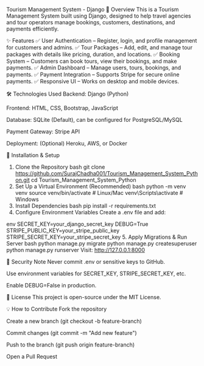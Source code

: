 Tourism Management System - Django
📌 Overview
This is a Tourism Management System built using Django, designed to help travel agencies and tour operators manage bookings, customers, destinations, and payments efficiently.

✨ Features
✅ User Authentication – Register, login, and profile management for customers and admins.
✅ Tour Packages – Add, edit, and manage tour packages with details like pricing, duration, and locations.
✅ Booking System – Customers can book tours, view their bookings, and make payments.
✅ Admin Dashboard – Manage users, tours, bookings, and payments.
✅ Payment Integration – Supports Stripe for secure online payments.
✅ Responsive UI – Works on desktop and mobile devices.

🛠️ Technologies Used
Backend: Django (Python)

Frontend: HTML, CSS, Bootstrap, JavaScript

Database: SQLite (Default), can be configured for PostgreSQL/MySQL

Payment Gateway: Stripe API

Deployment: (Optional) Heroku, AWS, or Docker

🚀 Installation & Setup
1. Clone the Repository
bash
git clone https://github.com/SurajChadha001/Tourism_Management_System_Python.git
cd Tourism_Management_System_Python
2. Set Up a Virtual Environment (Recommended)
bash
python -m venv venv
source venv/bin/activate  # Linux/Mac
venv\Scripts\activate     # Windows
3. Install Dependencies
bash
pip install -r requirements.txt
4. Configure Environment Variables
Create a .env file and add:

env
SECRET_KEY=your_django_secret_key
DEBUG=True
STRIPE_PUBLIC_KEY=your_stripe_public_key
STRIPE_SECRET_KEY=your_stripe_secret_key
5. Apply Migrations & Run Server
bash
python manage.py migrate
python manage.py createsuperuser  
python manage.py runserver
Visit: http://127.0.0.1:8000

🔐 Security Note
Never commit .env or sensitive keys to GitHub.

Use environment variables for SECRET_KEY, STRIPE_SECRET_KEY, etc.

Enable DEBUG=False in production.


📜 License
This project is open-source under the MIT License.

💡 How to Contribute
Fork the repository

Create a new branch (git checkout -b feature-branch)

Commit changes (git commit -m "Add new feature")

Push to the branch (git push origin feature-branch)

Open a Pull Request

